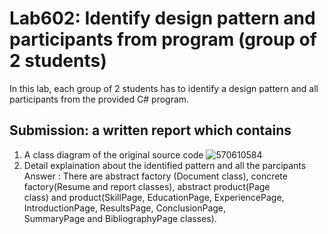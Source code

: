 ﻿# Lab602: Identify design pattern and participants from program (group of 2 students)

In this lab, each group of 2 students has to identify a design pattern and all participants 
from the provided C# program. 

## Submission: a written report which contains

1. A class diagram of the original source code
  ![570610584](http://i.imgur.com/vWejLxS.jpg)
2. Detail explaination about the identified pattern and all the parcipants
  Answer : There are abstract factory (Document class), concrete factory(Resume and report classes), abstract product(Page  
          class) and product(SkillPage, EducationPage, ExperiencePage, IntroductionPage, ResultsPage, ConclusionPage,   
          SummaryPage and 
          BibliographyPage classes).
